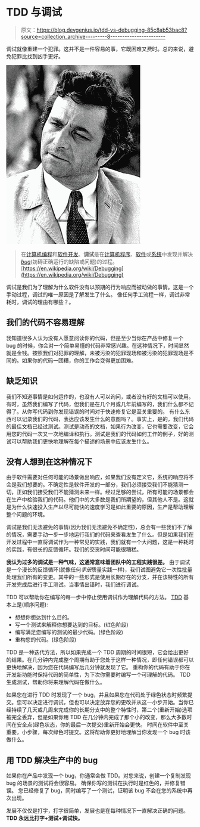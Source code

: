# TDD 与调试

> 原文：<https://blog.devgenius.io/tdd-vs-debugging-85c8ab53bac8?source=collection_archive---------8----------------------->

调试就像重建一个犯罪。这并不是一件容易的事，它既困难又费时。总的来说，避免犯罪比找到凶手更好。

![](img/72c7f6311136d39f7ac40cd6805ee41c.png)

> 在[计算机编程](https://en.wikipedia.org/wiki/Computer_programming)和[软件开发](https://en.wikipedia.org/wiki/Software_development)、**调试**是在[计算机程序](https://en.wikipedia.org/wiki/Computer_program)、[软件](https://en.wikipedia.org/wiki/Software)或[系统](https://en.wikipedia.org/wiki/Software_system)中发现并解决[*bug*](https://en.wikipedia.org/wiki/Software_bug)(妨碍正确运行的缺陷或问题)的过程。
> [https://en.wikipedia.org/wiki/Debugging](https://en.wikipedia.org/wiki/Debugging)

调试是我们为了理解为什么软件没有以预期的行为响应而被动做的事情。这是一个手动过程，调试的唯一原因是了解发生了什么。
像任何手工流程一样，调试非常耗时，调试的理由有哪些？。

## 我们的代码不容易理解

我知道很多人认为没有人愿意阅读你的代码，但是至少当你在产品中修复一个 bug 的时候，你会对一个简单易懂的代码非常感兴趣。在这种情况下，时间显然就是金钱。按照我们对犯罪的理解，未被污染的犯罪现场和被污染的犯罪现场是不同的。如果你的代码一团糟，你的工作会变得更加困难。

## 缺乏知识

我们不知道事情是如何运作的，也没有人可以询问，或者没有好的文档可以使用。有时，虽然我们编写了代码，但我们是在几个月或几年前编写的，我们什么都不记得了。从你写代码到你发现错误的时间对于快速修复它是至关重要的。
有什么东西可以记录我们的代码，表达应该发生什么的意图吗？。事实上，是的，我们代码的最佳文档已经过测试。测试是动态的文档，如果行为改变，它也需要改变，它会用您的代码一次又一次地编译和执行。测试是我们的代码如何工作的例子，好的测试可以帮助我们更快地理解在每个描述的场景中应该发生什么。

## 没有人想到在这种情况下

由于软件需要对任何可能的场景做出响应，如果我们没有定义它，系统的响应将不会是我们想要的。不确定性是软件开发的一部分，我们必须接受我们不能猜测一切，正如我们接受我们不能猜测未来一样。经过足够的尝试，所有可能的场景都会在生产中检验我们的代码。他们中的大多数是我们所期望的，但其他人不是。这就是为什么快速投入生产以尽可能快的速度学习是如此重要的原因，生产是帮助理解整个问题的环境。

调试是我们无法避免的事情(因为我们无法避免不确定性)，总会有一些我们不了解的情况，需要手动一步一步地运行我们的代码来查看发生了什么。但是如果我们在开发过程中一直将调试作为一种常见的实践，我们就有一个大问题，这是一种耗时的实践，有很长的反馈循环。我们的交货时间可能很糟糕。

**我认为过多的调试是一种气味，这通常意味着团队中的工程实践很差。**
由于调试是一个漫长的反馈循环(就像任何*手册*质量实践一样)，我们试图避免它一次性批量处理我们所有的变更。其中的一些形式是使用长期存在的分支，并在该特性的所有开发完成后进行手工测试。当事情出错时，我们进行调试。

TDD 可以帮助你在编写的每一步中停止使用调试作为理解代码的方法。 [TDD](/how-do-i-write-tests-17640185171c?sk=ce13d0bcefc8fc6d34a97acadb4b308a) 基本上是(顺序问题):

*   想想你想达到什么目的。
*   写一个测试来解释你想要达到的目标。(红色阶段)
*   编写满足您编写的测试的最少代码。(绿色阶段)
*   重构您的代码。(绿色阶段)

TDD 是一种迭代方法，所以如果完成一个 TDD 周期的时间很短，它会给出更好的结果。在几分钟内完成整个周期有助于您处于这样一种情况，即任何错误都可以更快地解决，因为您在代码编写后几分钟就发现了它。
重构你的代码有助于你在开发新功能时保持代码的简单性，为下次你需要时编写一个可理解的代码。
TDD 生成测试，帮助你将来理解代码在做什么。

如果您在进行 TDD 时发现了一个 bug，并且如果您在代码处于绿色状态时频繁提交。您可以决定进行调试，但也可以决定放弃您的更改并从这一小步开始。当你已经持续了几天或几周来完成你的长期分支中的整个特性时，第二个(重新开始)选项被完全丢弃，但是如果你用 TDD 在几分钟内完成了那个小的改变，那么大多数时间在安全点(绿色状态，你的最后一次提交)重新开始会更快。
时间在软件中至关重要，小步骤，每次绿色时提交。这将帮助你更好地理解当你发现一个 bug 时该做什么。

## 用 TDD 解决生产中的 bug

如果你在产品中发现一个 bug，你通常会做 TDD。对您来说，创建一个复制发现 bug 的场景的测试将会很容易。
确保你写的测试在执行时是红色的，并修复错误。
您已经修复了 bug，同时编写了一个测试，证明该 bug 不会在您的系统中再次出现。

发展不仅仅是打字，打字很简单，发展也是在每种情况下一直解决正确的问题。
**TDD 永远比打字+测试+调试快。**
